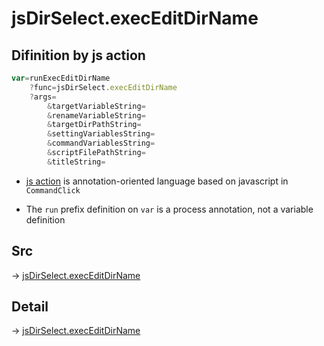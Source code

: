 # jsDirSelect.execEditDirName

## Difinition by js action

```js.js
var=runExecEditDirName
	?func=jsDirSelect.execEditDirName
	?args=
		&targetVariableString=
		&renameVariableString=
		&targetDirPathString=
		&settingVariablesString=
		&commandVariablesString=
		&scriptFilePathString=
		&titleString=
```

- [js action](#) is annotation-oriented language based on javascript in `CommandClick`

- The `run` prefix definition on `var` is a process annotation, not a variable definition

## Src

-> [jsDirSelect.execEditDirName](https://github.com/puutaro/CommandClick/blob/master/app/src/main/java/com/puutaro/commandclick/fragment_lib/terminal_fragment/js_interface/edit/JsDirSelect.kt#L30)

## Detail

-> [jsDirSelect.execEditDirName](https://github.com/puutaro/CommandClick/blob/master/md/developer/js_interface/details/edit/JsDirSelect/execEditDirName.md)
